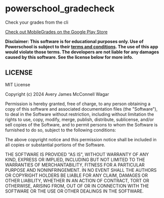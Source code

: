 # powerschool_gradecheck
Check your grades from the cli

[Check out MobileGrades on the Google Play Store](https://play.google.com/store/apps/details?id=com.mobilegrades)

**Disclaimer: This software is for educational purposes only. Use of Powerschool is subject to their [terms and conditions](https://www.powerschool.com/terms/). The use of this app would violate those terms. The developers are not liable for any damages caused by this software. See the license below for more info.**

## LICENSE

MIT License

Copyright (c) 2024 Avery James McConnell Wagar

Permission is hereby granted, free of charge, to any person obtaining a copy
of this software and associated documentation files (the "Software"), to deal
in the Software without restriction, including without limitation the rights
to use, copy, modify, merge, publish, distribute, sublicense, and/or sell
copies of the Software, and to permit persons to whom the Software is
furnished to do so, subject to the following conditions:

The above copyright notice and this permission notice shall be included in all
copies or substantial portions of the Software.

THE SOFTWARE IS PROVIDED "AS IS", WITHOUT WARRANTY OF ANY KIND, EXPRESS OR
IMPLIED, INCLUDING BUT NOT LIMITED TO THE WARRANTIES OF MERCHANTABILITY,
FITNESS FOR A PARTICULAR PURPOSE AND NONINFRINGEMENT. IN NO EVENT SHALL THE
AUTHORS OR COPYRIGHT HOLDERS BE LIABLE FOR ANY CLAIM, DAMAGES OR OTHER
LIABILITY, WHETHER IN AN ACTION OF CONTRACT, TORT OR OTHERWISE, ARISING FROM,
OUT OF OR IN CONNECTION WITH THE SOFTWARE OR THE USE OR OTHER DEALINGS IN THE
SOFTWARE.
